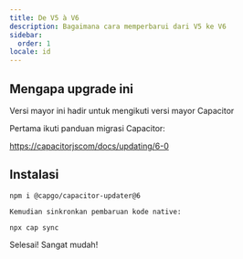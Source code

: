 ```yaml
---
title: De V5 à V6
description: Bagaimana cara memperbarui dari V5 ke V6
sidebar:
  order: 1
locale: id
---
```


## Mengapa upgrade ini

Versi mayor ini hadir untuk mengikuti versi mayor Capacitor

Pertama ikuti panduan migrasi Capacitor:

[https://capacitorjscom/docs/updating/6-0](https://capacitorjscom/docs/updating/6-0/)

## Instalasi

`npm i @capgo/capacitor-updater@6`

`Kemudian sinkronkan pembaruan kode native:`

`npx cap sync`

Selesai! Sangat mudah!